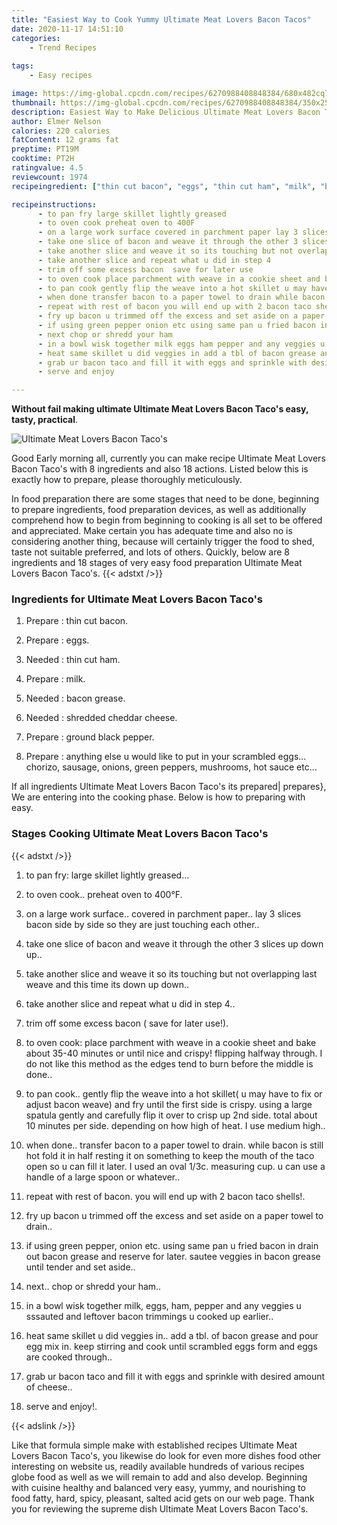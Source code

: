 ```yaml
---
title: "Easiest Way to Cook Yummy Ultimate Meat Lovers Bacon Tacos"
date: 2020-11-17 14:51:10
categories:
    - Trend Recipes
    
tags:
    - Easy recipes

image: https://img-global.cpcdn.com/recipes/6270988408848384/680x482cq70/ultimate-meat-lovers-bacon-tacos-recipe-main-photo.jpg
thumbnail: https://img-global.cpcdn.com/recipes/6270988408848384/350x250cq70/ultimate-meat-lovers-bacon-tacos-recipe-main-photo.jpg
description: Easiest Way to Make Delicious Ultimate Meat Lovers Bacon Tacos with 8 ingredients and 18 stages of easy cooking.
author: Elmer Nelson
calories: 220 calories
fatContent: 12 grams fat
preptime: PT19M
cooktime: PT2H
ratingvalue: 4.5
reviewcount: 1974
recipeingredient: ["thin cut bacon", "eggs", "thin cut ham", "milk", "bacon grease", "shredded cheddar cheese", "ground black pepper", "anything else u would like to put in your scrambled eggs chorizo sausage onions green peppers mushrooms hot sauce etc"]

recipeinstructions: 
      - to pan fry large skillet lightly greased 
      - to oven cook preheat oven to 400F 
      - on a large work surface covered in parchment paper lay 3 slices bacon side by side so they are just touching each other 
      - take one slice of bacon and weave it through the other 3 slices up down up 
      - take another slice and weave it so its touching but not overlapping last weave and this time its down up down 
      - take another slice and repeat what u did in step 4 
      - trim off some excess bacon  save for later use 
      - to oven cook place parchment with weave in a cookie sheet and bake about 3540 minutes or until nice and crispy flipping halfway through I do not like this method as the edges tend to burn before the middle is done 
      - to pan cook gently flip the weave into a hot skillet u may have to fix or adjust bacon weave and fry until the first side is crispy using a large spatula gently and carefully flip it over to crisp up 2nd side total about 10 minutes per side depending on how high of heat I use medium high 
      - when done transfer bacon to a paper towel to drain while bacon is still hot fold it in half resting it on something to keep the mouth of the taco open so u can fill it later I used an oval 13c measuring cup u can use a handle of a large spoon or whatever 
      - repeat with rest of bacon you will end up with 2 bacon taco shells 
      - fry up bacon u trimmed off the excess and set aside on a paper towel to drain 
      - if using green pepper onion etc using same pan u fried bacon in drain out bacon grease and reserve for later sautee veggies in bacon grease until tender and set aside 
      - next chop or shredd your ham 
      - in a bowl wisk together milk eggs ham pepper and any veggies u sssauted and leftover bacon trimmings u cooked up earlier 
      - heat same skillet u did veggies in add a tbl of bacon grease and pour egg mix in keep stirring and cook until scrambled eggs form and eggs are cooked through 
      - grab ur bacon taco and fill it with eggs and sprinkle with desired amount of cheese 
      - serve and enjoy

---
```




**Without fail making ultimate Ultimate Meat Lovers Bacon Taco&#39;s easy, tasty, practical**. 


![Ultimate Meat Lovers Bacon Taco&#39;s](https://img-global.cpcdn.com/recipes/6270988408848384/680x482cq70/ultimate-meat-lovers-bacon-tacos-recipe-main-photo.jpg "Ultimate Meat Lovers Bacon Taco&#39;s")




Good Early morning all, currently you can make recipe Ultimate Meat Lovers Bacon Taco&#39;s with 8 ingredients and also 18 actions. Listed below this is exactly how to prepare, please thoroughly meticulously.

In food preparation there are some stages that need to be done, beginning to prepare ingredients, food preparation devices, as well as additionally comprehend how to begin from beginning to cooking is all set to be offered and appreciated. Make certain you has adequate time and also no is considering another thing, because will certainly trigger the food to shed, taste not suitable preferred, and lots of others. Quickly, below are 8 ingredients and 18 stages of very easy food preparation Ultimate Meat Lovers Bacon Taco&#39;s.
{{< adstxt />}}

### Ingredients for Ultimate Meat Lovers Bacon Taco&#39;s


1. Prepare  : thin cut bacon.

1. Prepare  : eggs.

1. Needed  : thin cut ham.

1. Prepare  : milk.

1. Needed  : bacon grease.

1. Needed  : shredded cheddar cheese.

1. Prepare  : ground black pepper.

1. Prepare  : anything else u would like to put in your scrambled eggs... chorizo, sausage, onions, green peppers, mushrooms, hot sauce etc...



If all ingredients Ultimate Meat Lovers Bacon Taco&#39;s its prepared| prepares}, We are entering into the cooking phase. Below is how to preparing with easy.

### Stages Cooking Ultimate Meat Lovers Bacon Taco&#39;s

{{< adstxt />}}


1. to pan fry: large skillet lightly greased...



1. to oven cook.. preheat oven to 400°F.



1. on a large work surface.. covered in parchment paper.. lay 3 slices bacon side by side so they are just touching each other..



1. take one slice of bacon and weave it through the other 3 slices up down up..



1. take another slice and weave it so its touching but not overlapping last weave and this time its down up down..



1. take another slice and repeat what u did in step 4..



1. trim off some excess bacon ( save for later use!).



1. to oven cook: place parchment with weave in a cookie sheet and bake about 35-40 minutes or until nice and crispy! flipping halfway through. I do not like this method as the edges tend to burn before the middle is done..



1. to pan cook.. gently flip the weave into a hot skillet( u may have to fix or adjust bacon weave) and fry until the first side is crispy. using a large spatula gently and carefully flip it over to crisp up 2nd side. total about 10 minutes per side. depending on how high of heat. I use medium high..



1. when done.. transfer bacon to a paper towel to drain. while bacon is still hot fold it in half resting it on something to keep the mouth of the taco open so u can fill it later. I used an oval 1/3c. measuring cup. u can use a handle of a large spoon or whatever..



1. repeat with rest of bacon. you will end up with 2 bacon taco shells!.



1. fry up bacon u trimmed off the excess and set aside on a paper towel to drain..



1. if using green pepper, onion etc. using same pan u fried bacon in drain out bacon grease and reserve for later. sautee veggies in bacon grease until tender and set aside..



1. next.. chop or shredd your ham..



1. in a bowl wisk together milk, eggs, ham, pepper and any veggies u sssauted and leftover bacon trimmings u cooked up earlier..



1. heat same skillet u did veggies in.. add a tbl. of bacon grease and pour egg mix in. keep stirring and cook until scrambled eggs form and eggs are cooked through..



1. grab ur bacon taco and fill it with eggs and sprinkle with desired amount of cheese..



1. serve and enjoy!.





{{< adslink />}}

Like that formula simple make with established recipes Ultimate Meat Lovers Bacon Taco&#39;s, you likewise do look for even more dishes food other interesting on website us, readily available hundreds of various recipes globe food as well as we will remain to add and also develop. Beginning with cuisine healthy and balanced very easy, yummy, and nourishing to food fatty, hard, spicy, pleasant, salted acid gets on our web page. Thank you for reviewing the supreme dish Ultimate Meat Lovers Bacon Taco&#39;s.
